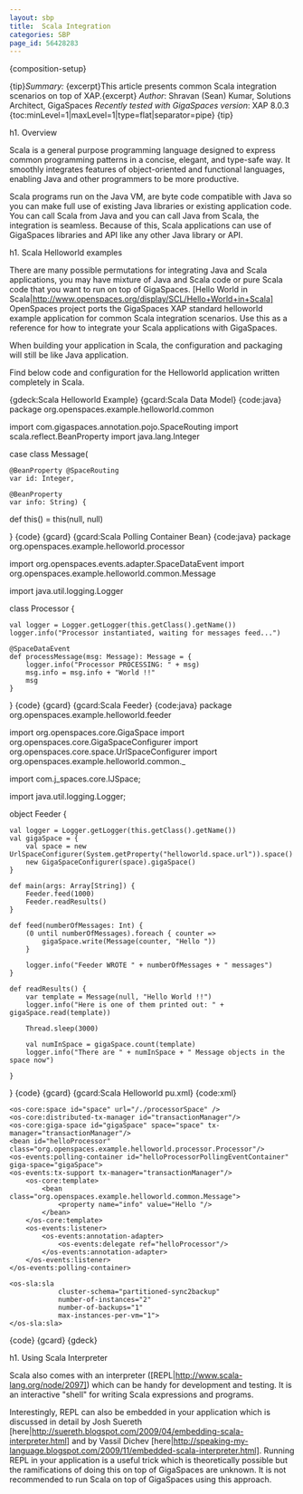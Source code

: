```yaml
---
layout: sbp
title:  Scala Integration
categories: SBP
page_id: 56428283
---
```


{composition-setup}

{tip}*Summary:* {excerpt}This article presents common Scala integration scenarios on top of XAP.{excerpt}
*Author*: Shravan (Sean) Kumar, Solutions Architect, GigaSpaces
*Recently tested with GigaSpaces version*: XAP 8.0.3
{toc:minLevel=1|maxLevel=1|type=flat|separator=pipe}
{tip}

h1. Overview

Scala is a general purpose programming language designed to express common programming patterns in a concise, elegant, and type-safe way. It smoothly integrates features of object-oriented and functional languages, enabling Java and other programmers to be more productive.

Scala programs run on the Java VM, are byte code compatible with Java so you can make full use of existing Java libraries or existing application code. You can call Scala from Java and you can call Java from Scala, the integration is seamless. Because of this, Scala applications can use of GigaSpaces libraries and API like any other Java library or API.

h1. Scala Helloworld examples

There are many possible permutations for integrating Java and Scala applications, you may have mixture of Java and Scala code or pure Scala code that you want to run on top of GigaSpaces. [Hello World in Scala|http://www.openspaces.org/display/SCL/Hello+World+in+Scala] OpenSpaces project ports the GigaSpaces XAP standard helloworld example application for common Scala integration scenarios. Use this as a reference for how to integrate your Scala applications with GigaSpaces.

When building your application in Scala, the configuration and packaging will still be like Java application.

Find below code and configuration for the Helloworld application written completely in Scala.

{gdeck:Scala Helloworld Example}
{gcard:Scala Data Model}
{code:java}
package org.openspaces.example.helloworld.common

import com.gigaspaces.annotation.pojo.SpaceRouting
import scala.reflect.BeanProperty
import java.lang.Integer

case class Message(

    @BeanProperty @SpaceRouting
    var id: Integer,

    @BeanProperty
    var info: String) {

  def this() = this(null, null)

}
{code}
{gcard}
{gcard:Scala Polling Container Bean}
{code:java}
package org.openspaces.example.helloworld.processor

import org.openspaces.events.adapter.SpaceDataEvent
import org.openspaces.example.helloworld.common.Message

import java.util.logging.Logger

class Processor {

	val logger = Logger.getLogger(this.getClass().getName())
	logger.info("Processor instantiated, waiting for messages feed...")

	@SpaceDataEvent
	def processMessage(msg: Message): Message = {
		logger.info("Processor PROCESSING: " + msg)
		msg.info = msg.info + "World !!"
		msg
	}

}
{code}
{gcard}
{gcard:Scala Feeder}
{code:java}
package org.openspaces.example.helloworld.feeder

import org.openspaces.core.GigaSpace
import org.openspaces.core.GigaSpaceConfigurer
import org.openspaces.core.space.UrlSpaceConfigurer
import org.openspaces.example.helloworld.common._

import com.j_spaces.core.IJSpace;

import java.util.logging.Logger;

object Feeder {

	val logger = Logger.getLogger(this.getClass().getName())
	val gigaSpace = {
		val space = new UrlSpaceConfigurer(System.getProperty("helloworld.space.url")).space()
		new GigaSpaceConfigurer(space).gigaSpace()
	}

	def main(args: Array[String]) {
		Feeder.feed(1000)
		Feeder.readResults()
	}

	def feed(numberOfMessages: Int) {
		(0 until numberOfMessages).foreach { counter =>
			gigaSpace.write(Message(counter, "Hello "))
		}

		logger.info("Feeder WROTE " + numberOfMessages + " messages")
	}

	def readResults() {
		var template = Message(null, "Hello World !!")
		logger.info("Here is one of them printed out: " + gigaSpace.read(template))

		Thread.sleep(3000)

		val numInSpace = gigaSpace.count(template)
		logger.info("There are " + numInSpace + " Message objects in the space now")

	}

}
{code}
{gcard}
{gcard:Scala Helloworld pu.xml}
{code:xml}
<?xml version="1.0" encoding="UTF-8"?>
<beans xmlns="http://www.springframework.org/schema/beans"
       xmlns:xsi="http://www.w3.org/2001/XMLSchema-instance"
       xmlns:os-core="http://www.openspaces.org/schema/core"
       xmlns:os-events="http://www.openspaces.org/schema/events"
       xmlns:os-remoting="http://www.openspaces.org/schema/remoting"
       xmlns:os-sla="http://www.openspaces.org/schema/sla"
       xsi:schemaLocation="http://www.springframework.org/schema/beans
       http://www.springframework.org/schema/beans/spring-beans-3.0.xsd
       http://www.openspaces.org/schema/core http://www.openspaces.org/schema/8.0/core/openspaces-core.xsd
       http://www.openspaces.org/schema/events http://www.openspaces.org/schema/8.0/events/openspaces-events.xsd
       http://www.openspaces.org/schema/remoting http://www.openspaces.org/schema/8.0/remoting/openspaces-remoting.xsd
       http://www.openspaces.org/schema/sla http://www.openspaces.org/schema/8.0/sla/openspaces-sla.xsd">

    <os-core:space id="space" url="/./processorSpace" />
    <os-core:distributed-tx-manager id="transactionManager"/>
    <os-core:giga-space id="gigaSpace" space="space" tx-manager="transactionManager"/>
    <bean id="helloProcessor" class="org.openspaces.example.helloworld.processor.Processor"/>
    <os-events:polling-container id="helloProcessorPollingEventContainer" giga-space="gigaSpace">
    <os-events:tx-support tx-manager="transactionManager"/>
		<os-core:template>
			<bean class="org.openspaces.example.helloworld.common.Message">
				<property name="info" value="Hello "/>
			</bean>
		</os-core:template>
		<os-events:listener>
			<os-events:annotation-adapter>
				<os-events:delegate ref="helloProcessor"/>
			</os-events:annotation-adapter>
		</os-events:listener>
	</os-events:polling-container>

	<os-sla:sla
				cluster-schema="partitioned-sync2backup"
				number-of-instances="2"
				number-of-backups="1"
				max-instances-per-vm="1">
	</os-sla:sla>
</beans>
{code}
{gcard}
{gdeck}

h1. Using Scala Interpreter

Scala also comes with an interpreter ([REPL|http://www.scala-lang.org/node/2097]) which can be handy for development and testing. It is an interactive "shell" for writing Scala expressions and programs.

Interestingly, REPL can also be embedded in your application which is discussed in detail by Josh Suereth  [here|http://suereth.blogspot.com/2009/04/embedding-scala-interpreter.html] and by Vassil Dichev [here|http://speaking-my-language.blogspot.com/2009/11/embedded-scala-interpreter.html]. Running REPL in your application is a useful trick which is theoretically possible but the ramifications of doing this on top of GigaSpaces are unknown. It is not recommended to run Scala on top of GigaSpaces using this approach.


